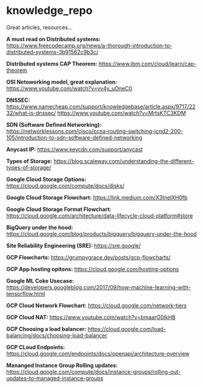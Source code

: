 # knowledge_repo
Great articles, resources... 

**A must read on Distributed systems:**
https://www.freecodecamp.org/news/a-thorough-introduction-to-distributed-systems-3b91562c9b3c/

**Distributed systems CAP Theorem:** https://www.ibm.com/cloud/learn/cap-theorem

**OSI Netoworking model, great explanation:**  https://www.youtube.com/watch?v=vv4y_uOneC0

**DNSSEC:** https://www.namecheap.com/support/knowledgebase/article.aspx/9717/2232/what-is-dnssec/  https://www.youtube.com/watch?v=MrtsKTC3KDM 

**SDN (Software Defined Networking):**  https://networklessons.com/cisco/ccna-routing-switching-icnd2-200-105/introduction-to-sdn-software-defined-networking

**Anycast IP:**  https://www.keycdn.com/support/anycast

**Types of Storage:** https://blog.scaleway.com/understanding-the-different-types-of-storage/

**Google Cloud Storage Options:**  https://cloud.google.com/compute/docs/disks/

**Google Cloud Storage Flowchart:**  https://link.medium.com/X3InelXH0fb

**Google Cloud Storage Format Flowchart:**  https://cloud.google.com/architecture/data-lifecycle-cloud-platform#store

**BigQuery under the hood:** https://cloud.google.com/blog/products/bigquery/bigquery-under-the-hood

**Site Reliability Engineering (SRE):**    https://sre.google/

**GCP Flowcharts:**   https://grumpygrace.dev/posts/gcp-flowcharts/

**GCP App hosting opitons:**  https://cloud.google.com/hosting-options

**Google ML Coke Usecase:**  https://developers.googleblog.com/2017/09/how-machine-learning-with-tensorflow.html

**GCP Cloud Network Flowchart:** https://cloud.google.com/network-tiers

**GCP Cloud NAT:** https://www.youtube.com/watch?v=bmaarG0IkH8

**GCP Choosing a load balancer:** https://cloud.google.com/load-balancing/docs/choosing-load-balancer

**GCP CLoud Endpoints:** https://cloud.google.com/endpoints/docs/openapi/architecture-overview

**Mananged Instance Group Rolling updates:** https://cloud.google.com/compute/docs/instance-groups/rolling-out-updates-to-managed-instance-groups
